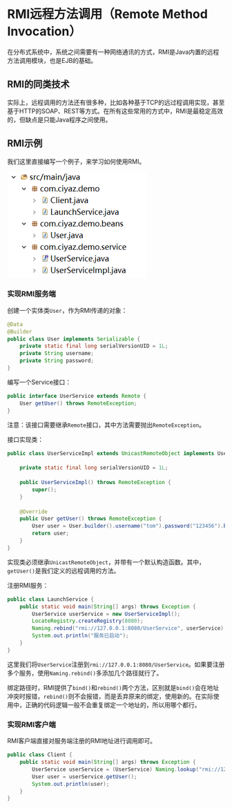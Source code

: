 # RMI远程方法调用（Remote Method Invocation）

在分布式系统中，系统之间需要有一种网络通讯的方式，RMI是Java内置的远程方法调用模块，也是EJB的基础。

## RMI的同类技术

实际上，远程调用的方法还有很多种，比如各种基于TCP的远过程调用实现，甚至基于HTTP的SOAP、REST等方式。在所有这些常用的方式中，RMI是最稳定高效的，但缺点是只能Java程序之间使用。

## RMI示例

我们这里直接编写一个例子，来学习如何使用RMI。

![](res/1.png)

### 实现RMI服务端

创建一个实体类`User`，作为RMI传递的对象：
```java
@Data
@Builder
public class User implements Serializable {
	private static final long serialVersionUID = 1L;
	private String username;
	private String password;
}
```

编写一个Service接口：
```java
public interface UserService extends Remote {
	User getUser() throws RemoteException;
}
```

注意：该接口需要继承`Remote`接口，其中方法需要抛出`RemoteException`。

接口实现类：
```java
public class UserServiceImpl extends UnicastRemoteObject implements UserService {

	private static final long serialVersionUID = 1L;

	public UserServiceImpl() throws RemoteException {
		super();
	}

	@Override
	public User getUser() throws RemoteException {
		User user = User.builder().username("tom").password("123456").build();
		return user;
	}
}
```

实现类必须继承`UnicastRemoteObject`，并带有一个默认构造函数。其中，`getUser()`是我们定义的远程调用的方法。

注册RMI服务：
```java
public class LaunchService {
	public static void main(String[] args) throws Exception {
		UserService userService = new UserServiceImpl();
		LocateRegistry.createRegistry(8080);
		Naming.rebind("rmi://127.0.0.1:8080/UserService", userService);
		System.out.println("服务已启动");
	}
}
```

这里我们将`UserService`注册到`rmi://127.0.0.1:8080/UserService`。如果要注册多个服务，使用`Naming.rebind()`多添加几个路径就行了。

绑定路径时，RMI提供了`bind()`和`rebind()`两个方法，区别就是`bind()`会在地址冲突时报错，`rebind()`则不会报错，而是丢弃原来的绑定，使用新的。在实际使用中，正确的代码逻辑一般不会重复绑定一个地址的，所以用哪个都行。

### 实现RMI客户端

RMI客户端直接对服务端注册的RMI地址进行调用即可。

```java
public class Client {
	public static void main(String[] args) throws Exception {
		UserService userService = (UserService) Naming.lookup("rmi://127.0.0.1:8080/UserService");
		User user = userService.getUser();
		System.out.println(user);
	}
}
```
